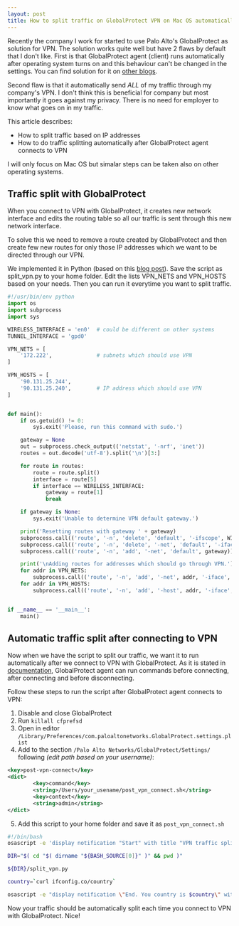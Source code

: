 ```yaml
---
layout: post
title: How to split traffic on GlobalProtect VPN on Mac OS automatically right after connecting
---
```


Recently the company I work for started to use Palo Alto's GlobalProtect as solution for VPN.
The solution works quite well but have 2 flaws by default that I don't like.
First is that GlobalProtect agent (client) runs automatically after operating system turns on
and this behaviour can't be changed in the settings. You can find solution for it on [other blogs](http://richddean.com/post/147155656349/stopautostartglobalprotectvpn).

Second flaw is that it automatically send *ALL* of my traffic through my company's VPN.
I don't think this is beneficial for company but most importantly it goes against my privacy.
There is no need for employer to know what goes on in my traffic.

This article describes:
* How to split traffic based on IP addresses
* How to do traffic splitting automatically after GlobalProtect agent connects to VPN

I will only focus on Mac OS but simalar steps can be taken also on other operating systems.

Traffic split with GlobalProtect
--------------------------------
When you connect to VPN with GlobalProtect, it creates new network interface
and edits the routing table so all our traffic is sent through this new network interface.

To solve this we need to remove a route created by GlobalProtect and then create
few new routes for only those IP addresses which we want to be directed through our VPN.

We implemented it in Python (based on this [blog post](https://www.shadabahmed.com/blog/2013/08/11/split-tunneling-vpn-routing-table)).
Save the script as split_vpn.py to your home folder. 
Edit the lists VPN_NETS and VPN_HOSTS based on your needs. Then you can run it everytime
you want to split traffic.

```python
#!/usr/bin/env python
import os
import subprocess
import sys

WIRELESS_INTERFACE = 'en0'	# could be different on other systems
TUNNEL_INTERFACE = 'gpd0'

VPN_NETS = [
    '172.222',				# subnets which should use VPN
]

VPN_HOSTS = [
    '90.131.25.244',
    '90.131.25.240',        # IP address which should use VPN
]


def main():
    if os.getuid() != 0:
        sys.exit('Please, run this command with sudo.')

    gateway = None
    out = subprocess.check_output(('netstat', '-nrf', 'inet'))
    routes = out.decode('utf-8').split('\n')[3:]

    for route in routes:
        route = route.split()
        interface = route[5]
        if interface == WIRELESS_INTERFACE:
            gateway = route[1]
            break

    if gateway is None:
        sys.exit('Unable to determine VPN default gateway.')

    print('Resetting routes with gateway ' + gateway)
    subprocess.call(('route', '-n', 'delete', 'default', '-ifscope', WIRELESS_INTERFACE))
    subprocess.call(('route', '-n', 'delete', '-net', 'default', '-iface', TUNNEL_INTERFACE))
    subprocess.call(('route', '-n', 'add', '-net', 'default', gateway))

    print('\nAdding routes for addresses which should go through VPN.')
    for addr in VPN_NETS:
        subprocess.call(('route', '-n', 'add', '-net', addr, '-iface', TUNNEL_INTERFACE))
    for addr in VPN_HOSTS:
        subprocess.call(('route', '-n', 'add', '-host', addr, '-iface', TUNNEL_INTERFACE))


if __name__ == '__main__':
    main()
```


Automatic traffic split after connecting to VPN
-----------------------------------------------
Now when we have the script to split our traffic, we want it to run automatically
after we connect to VPN with GlobalProtect.
As it is stated in [documentation](https://www.paloaltonetworks.com/documentation/80/globalprotect/globalprotect-admin-guide/globalprotect-clients/deploy-agent-settings-transparently/deploy-agent-settings-to-mac-clients/deploy-scripts-using-the-mac-plist),
GlobalProtect agent can run commands
before connecting, after connecting and before disconnecting.

Follow these steps to run the script after GlobalProtect agent connects to VPN:
1. Disable and close GlobalProtect
2. Run `killall cfprefsd`
3. Open in editor `/Library/Preferences/com.paloaltonetworks.GlobalProtect.settings.plist`
4. Add to the section `/Palo Alto Networks/GlobalProtect/Settings/` following *(edit path based on your username)*:

```xml
<key>post-vpn-connect</key>
<dict>
        <key>command</key>
        <string>/Users/your_usename/post_vpn_connect.sh</string>
        <key>context</key>
        <string>admin</string>
</dict>
```

5. Add this script to your home folder and save it as `post_vpn_connect.sh`
```sh
#!/bin/bash
osascript -e 'display notification "Start" with title "VPN traffic split"'

DIR="$( cd "$( dirname "${BASH_SOURCE[0]}" )" && pwd )"

${DIR}/split_vpn.py

country=`curl ifconfig.co/country`

osascript -e "display notification \"End. You country is $country\" with title \"VPN traffic split\""
```


Now your traffic should be automatically split each time you connect to VPN with GlobalProtect. Nice!
